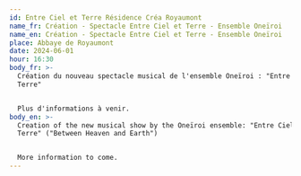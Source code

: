 ```yaml
---
id: Entre Ciel et Terre Résidence Créa Royaumont
name_fr: Création - Spectacle Entre Ciel et Terre - Ensemble Oneïroi
name_en: Création - Spectacle Entre Ciel et Terre - Ensemble Oneïroi
place: Abbaye de Royaumont
date: 2024-06-01
hour: 16:30
body_fr: >-
  Création du nouveau spectacle musical de l'ensemble Oneïroi : "Entre Ciel et
  Terre" 


  Plus d'informations à venir.
body_en: >-
  Creation of the new musical show by the Oneïroi ensemble: "Entre Ciel et
  Terre" ("Between Heaven and Earth") 


  More information to come.
---
```

